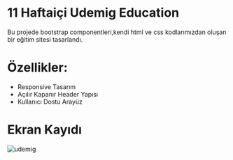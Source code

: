 # 11 Haftaiçi Udemig Education

Bu projede bootstrap componentleri,kendi html ve css kodlarımızdan oluşan bir eğitim sitesi tasarlandı.

# Özellikler:
- Responsive Tasarım
- Açılır Kapanır Header Yapısı
- Kullanıcı Dostu Arayüz

# Ekran Kayıdı

  ![udemig](https://github.com/user-attachments/assets/1e7fbe65-fe67-441a-a1ca-0b30a866cab5)

